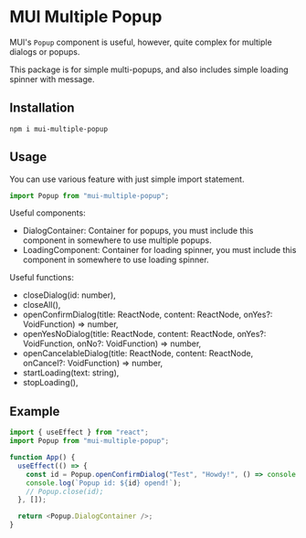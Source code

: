 # MUI Multiple Popup

MUI's `Popup` component is useful, however, quite complex for multiple dialogs or popups.

This package is for simple multi-popups, and also includes simple loading spinner with message.

## Installation

`npm i mui-multiple-popup`

## Usage

You can use various feature with just simple import statement.

```typescript
import Popup from "mui-multiple-popup";
```

Useful components:
- DialogContainer: Container for popups, you must include this component in somewhere to use multiple popups.
- LoadingComponent: Container for loading spinner, you must include this component in somewhere to use loading spinner.

Useful functions:
- closeDialog(id: number), 
- closeAll(),
- openConfirmDialog(title: ReactNode, content: ReactNode, onYes?: VoidFunction) => number,
- openYesNoDialog(title: ReactNode, content: ReactNode, onYes?: VoidFunction, onNo?: VoidFunction) => number,
- openCancelableDialog(title: ReactNode, content: ReactNode, onCancel?: VoidFunction) => number,
- startLoading(text: string),
- stopLoading(),

## Example

```typescript
import { useEffect } from "react";
import Popup from "mui-multiple-popup";

function App() {
  useEffect(() => {
    const id = Popup.openConfirmDialog("Test", "Howdy!", () => console.log("Popup Closed."));
    console.log(`Popup id: ${id} opend!`);
    // Popup.close(id);
  }, []);

  return <Popup.DialogContainer />;
}
```
